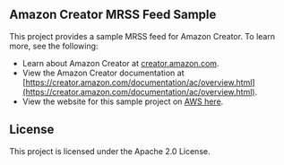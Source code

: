 ## Amazon Creator MRSS Feed Sample

This project provides a sample MRSS feed for Amazon Creator. To learn more, see the following:

* Learn about Amazon Creator at [creator.amazon.com](https://creator.amazon.com).
* View the Amazon Creator documentation at [https://creator.amazon.com/documentation/ac/overview.html](https://creator.amazon.com/documentation/ac/overview.html).
* View the website for this sample project on [AWS here](http://sample-firetv-web-app.s3-website-us-west-2.amazonaws.com/).

## License

This project is licensed under the Apache 2.0 License.
